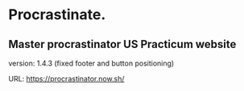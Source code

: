 # Procrastinate.
## Master procrastinator US Practicum website
version: 1.4.3 (fixed footer and button positioning)

URL: https://procrastinator.now.sh/
